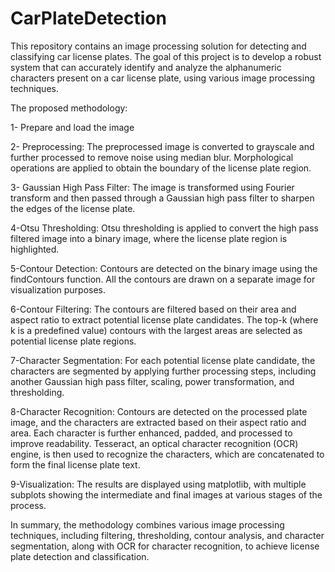 # CarPlateDetection
This repository contains an image processing solution for detecting and classifying car license plates. The goal of this project is to develop a robust system that can accurately identify and analyze the alphanumeric characters present on a car license plate, using various image processing techniques.

The proposed methodology:

1- Prepare and load the image

2- Preprocessing: The preprocessed image is converted to grayscale and further processed to remove noise using median blur. Morphological operations are applied to obtain the boundary of the license plate region.

3- Gaussian High Pass Filter: The image is transformed using Fourier transform and then passed through a Gaussian high pass filter to sharpen the edges of the license plate.

4-Otsu Thresholding: Otsu thresholding is applied to convert the high pass filtered image into a binary image, where the license plate region is highlighted.

5-Contour Detection: Contours are detected on the binary image using the findContours function. All the contours are drawn on a separate image for visualization purposes.

6-Contour Filtering: The contours are filtered based on their area and aspect ratio to extract potential license plate candidates. The top-k (where k is a predefined value) contours with the largest areas are selected as potential license plate regions.

7-Character Segmentation: For each potential license plate candidate, the characters are segmented by applying further processing steps, including another Gaussian high pass filter, scaling, power transformation, and thresholding.

8-Character Recognition: Contours are detected on the processed plate image, and the characters are extracted based on their aspect ratio and area. Each character is further enhanced, padded, and processed to improve readability. Tesseract, an optical character recognition (OCR) engine, is then used to recognize the characters, which are concatenated to form the final license plate text.

9-Visualization: The results are displayed using matplotlib, with multiple subplots showing the intermediate and final images at various stages of the process.

In summary, the methodology combines various image processing techniques, including filtering, thresholding, contour analysis, and character segmentation, along with OCR for character recognition, to achieve license plate detection and classification.
